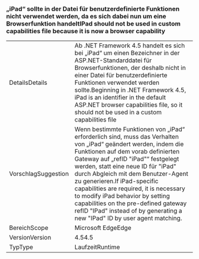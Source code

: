 ### <a name="ipad-should-not-be-used-in-custom-capabilities-file-because-it-is-now-a-browser-capability"></a><span data-ttu-id="d3915-101">„iPad“ sollte in der Datei für benutzerdefinierte Funktionen nicht verwendet werden, da es sich dabei nun um eine Browserfunktion handelt</span><span class="sxs-lookup"><span data-stu-id="d3915-101">IPad should not be used in custom capabilities file because it is now a browser capability</span></span>

|   |   |
|---|---|
|<span data-ttu-id="d3915-102">Details</span><span class="sxs-lookup"><span data-stu-id="d3915-102">Details</span></span>|<span data-ttu-id="d3915-103">Ab .NET Framework 4.5 handelt es sich bei „iPad“ um einen Bezeichner in der ASP.NET-Standarddatei für Browserfunktionen, der deshalb nicht in einer Datei für benutzerdefinierte Funktionen verwendet werden sollte.</span><span class="sxs-lookup"><span data-stu-id="d3915-103">Beginning in .NET Framework 4.5, iPad is an identifier in the default ASP.NET browser capabilities file, so it should not be used in a custom capabilities file</span></span>|
|<span data-ttu-id="d3915-104">Vorschlag</span><span class="sxs-lookup"><span data-stu-id="d3915-104">Suggestion</span></span>|<span data-ttu-id="d3915-105">Wenn bestimmte Funktionen von „iPad“ erforderlich sind, muss das Verhalten von „iPad“ geändert werden, indem die Funktionen auf dem vorab definierten Gateway auf „refID &quot;iPad&quot;“ festgelegt werden, statt eine neue ID für &quot;iPad&quot; durch Abgleich mit dem Benutzer-Agent zu generieren.</span><span class="sxs-lookup"><span data-stu-id="d3915-105">If iPad-specific capabilities are required, it is necessary to modify iPad behavior by setting capabilities on the pre-defined gateway refID &quot;IPad&quot; instead of by generating a new &quot;IPad&quot; ID by user agent matching.</span></span>|
|<span data-ttu-id="d3915-106">Bereich</span><span class="sxs-lookup"><span data-stu-id="d3915-106">Scope</span></span>|<span data-ttu-id="d3915-107">Microsoft Edge</span><span class="sxs-lookup"><span data-stu-id="d3915-107">Edge</span></span>|
|<span data-ttu-id="d3915-108">Version</span><span class="sxs-lookup"><span data-stu-id="d3915-108">Version</span></span>|<span data-ttu-id="d3915-109">4.5</span><span class="sxs-lookup"><span data-stu-id="d3915-109">4.5</span></span>|
|<span data-ttu-id="d3915-110">Typ</span><span class="sxs-lookup"><span data-stu-id="d3915-110">Type</span></span>|<span data-ttu-id="d3915-111">Laufzeit</span><span class="sxs-lookup"><span data-stu-id="d3915-111">Runtime</span></span>|

